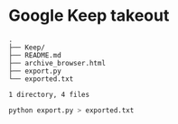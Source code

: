 # Google Keep takeout



```
.
├── Keep/
├── README.md
├── archive_browser.html
├── export.py
└── exported.txt

1 directory, 4 files
```

```sh
python export.py > exported.txt
```

